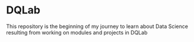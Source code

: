 # DQLab
This repository is the beginning of my journey to learn about Data Science resulting from working on modules and projects in DQLab
